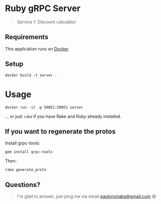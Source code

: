 # Ruby gRPC Server

> Service 1: Discount calculator

## Requirements

This application runs on [Docker](https://www.docker.com/).

## Setup

```
docker build -t server .
```

# Usage

```
docker run -it -p 50051:50051 server
```

... or just `rake` if you have Rake and Ruby already installed.

## If you want to regenerate the protos

Install grpc-tools:
```
gem install grpc-tools
```

Then:
```
rake generate_proto
```

## Questions?

> I'm glad to answer, just ping me via email paulononaka@gmail.com 😄
